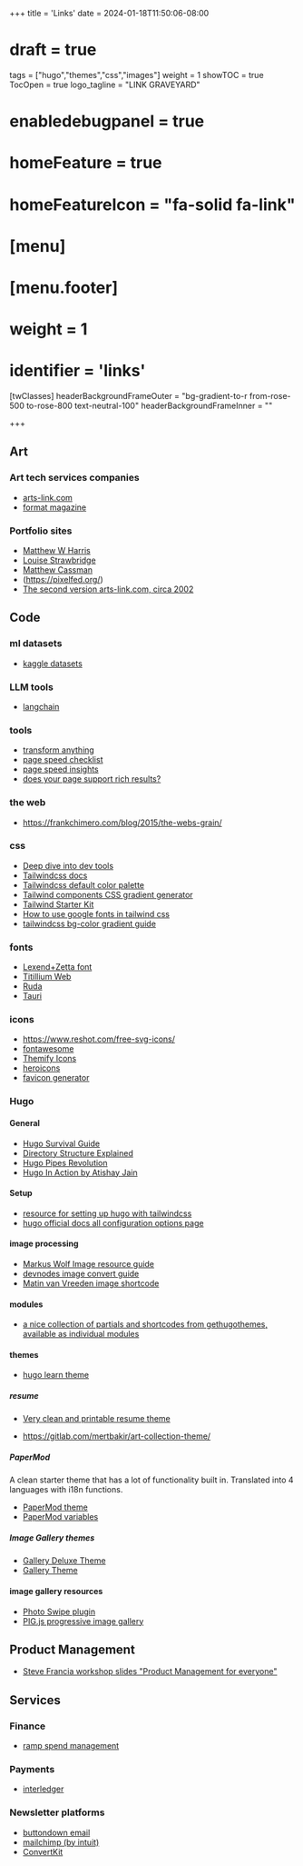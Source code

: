 +++
title = 'Links'
date = 2024-01-18T11:50:06-08:00
# draft = true
tags = ["hugo","themes","css","images"]
weight = 1
showTOC = true
TocOpen = true
logo_tagline = "LINK GRAVEYARD"
# enabledebugpanel = true
# homeFeature = true
# homeFeatureIcon = "fa-solid fa-link"
# [menu]
#  [menu.footer]
#   weight = 1
#   identifier = 'links'
[twClasses]
  headerBackgroundFrameOuter = "bg-gradient-to-r from-rose-500 to-rose-800 text-neutral-100"
  headerBackgroundFrameInner = ""


+++

## Art

### Art tech services companies

- [arts-link.com](https://www.arts-link.com/)
- [format magazine](https://www.format.com/)

### Portfolio sites

- [Matthew W Harris](https://www.matthewharriscloth.co.uk/see/)
- [Louise Strawbridge](https://www.louisestrawbridge.com/)
- [Matthew Cassman](https://danielcassman.com/portfolio/)
- (https://pixelfed.org/)
- [The second version arts-link.com, circa 2002](https://web.archive.org/web/20020220112908/http://www.arts-link.com:80/)

## Code

### ml datasets

- [kaggle datasets](https://www.kaggle.com/datasets)

### LLM tools

- [langchain](https://www.langchain.com/)
### tools

- [transform anything](https://transform.tools/)
- [page speed checklist](https://pagespeedchecklist.com/)
- [page speed insights](https://pagespeed.web.dev/)
- [does your page support rich results?](https://search.google.com/test/rich-results)

### the web

- https://frankchimero.com/blog/2015/the-webs-grain/

### css

- [Deep dive into dev tools](https://css-tricks.com/some-cross-browser-devtools-features-you-might-not-know/)
- [Tailwindcss docs](https://tailwindcss.com/docs/installation)
- [Tailwindcss default color palette](https://tailwindcss.com/docs/customizing-colors)
- [Tailwind components CSS gradient generator](https://tailwindcomponents.com/gradient-generator/)
- [Tailwind Starter Kit](https://www.creative-tim.com/learning-lab/tailwind-starter-kit/documentation/download)
- [How to use google fonts in tailwind css](https://hatchet.com.au/blog/how-to-use-google-fonts-in-tailwind-css/)
- [tailwindcss bg-color gradient guide](https://blog.logrocket.com/guide-adding-gradients-tailwind-css/)

### fonts

- [Lexend+Zetta font](https://fonts.google.com/specimen/Lexend+Zetta)
- [Titillium Web](https://fonts.google.com/specimen/Titillium+Web?preview.text=ben%20strawbridge&preview.size=80&classification=Display&stroke=Sans+Serif)
- [Ruda](https://fonts.google.com/specimen/Ruda?preview.text=ben%20strawbridge&preview.size=80&classification=Display&stroke=Sans+Serif)
- [Tauri](https://fonts.google.com/specimen/Tauri?preview.text=ben%20strawbridge&preview.size=80&classification=Display&stroke=Sans+Serif)

### icons

- https://www.reshot.com/free-svg-icons/
- [fontawesome](https://fontawesome.com/search?q=moon&o=r&m=free)
- [Themify Icons](https://themify.me/themify-icons)
- [heroicons](https://heroicons.com/)
- [favicon generator](https://realfavicongenerator.net/)

### Hugo

#### General

- [Hugo Survival Guide](https://janert.me/guides/hugo-survival-guide/)
- [Directory Structure Explained](https://www.jakewiesler.com/blog/hugo-directory-structure)
- [Hugo Pipes Revolution](https://www.regisphilibert.com/blog/2018/07/hugo-pipes-and-asset-processing-pipeline/)
- [Hugo In Action by Atishay Jain](https://livebook.manning.com/book/hugo-in-action/)

#### Setup

- [resource for setting up hugo with tailwindcss](https://www.unsungnovelty.org/posts/03/2022/how-to-add-tailwind-css-3-to-a-hugo-website-in-2022/)
- [hugo official docs all configuration options page](https://gohugo.io/getting-started/configuration/)

#### image processing

- [Markus Wolf Image resource guide](https://www.markusantonwolf.com/blog/guide-for-different-ways-to-access-your-image-resources/)
- [devnodes image convert guide](https://devnodes.in/blog/hugo/image-convert-to-webp/)
- [Matin van Vreeden image shortcode](https://martijnvanvreeden.nl/hugo-shortcode-to-serve-images-in-next-gen-formats/)

#### modules

- [a nice collection of partials and shortcodes from gethugothemes, available as individual modules](https://github.com/gethugothemes/hugo-modules/tree/master)

#### themes

- [hugo learn theme](https://github.com/matcornic/hugo-theme-learn)

##### resume

- [Very clean and printable resume theme](https://gitlab.com/mertbakir/resume-a4)

- https://gitlab.com/mertbakir/art-collection-theme/

##### PaperMod

A clean starter theme that has a lot of functionality built in. Translated into 4 languages with i18n functions.

- [PaperMod theme](https://github.com/adityatelange/hugo-PaperMod/wiki/Installation)
- [PaperMod variables](https://github.com/adityatelange/hugo-PaperMod/wiki/Variables)

##### Image Gallery themes

- [Gallery Deluxe Theme](https://github.com/bep/gallerydeluxe)
- [Gallery Theme](https://github.com/nicokaiser/hugo-theme-gallery)

#### image gallery resources

- [Photo Swipe plugin](https://github.com/dimsemenov/PhotoSwipe)
- [PIG.js progressive image gallery](https://github.com/schlosser/pig.js)

## Product Management

- [Steve Francia workshop slides "Product Management for everyone"](https://spf13.com/presentation/product-management-for-everyone/)

## Services

### Finance

 - [ramp spend management](https://ramp.com/)
### Payments

- [interledger](https://interledger.org/)

### Newsletter platforms

- [buttondown email](https://buttondown.email/)
- [mailchimp (by intuit)](https://mailchimp.com/)
- [ConvertKit](https://convertkit.com/)

